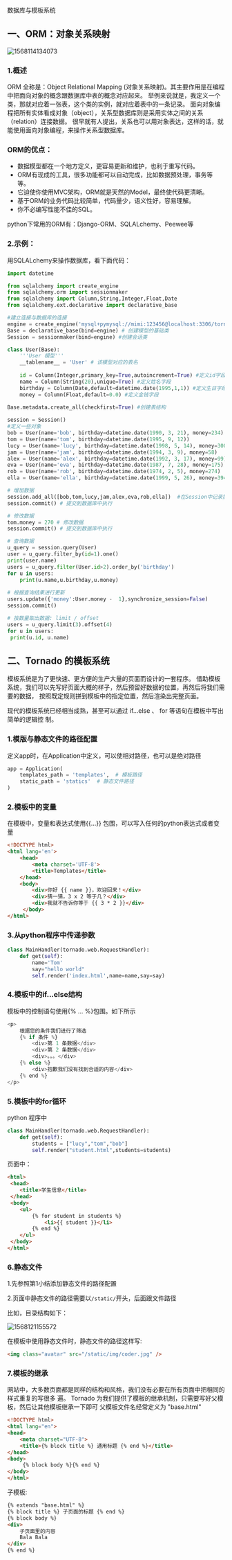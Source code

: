 数据库与模板系统

## 一、ORM：对象关系映射

![1568114134073](C:\Users\miyongqing\AppData\Roaming\Typora\typora-user-images\1568114134073.png)

### 1.概述

ORM 全称是：Object Relational Mapping (对象关系映射)。其主要作⽤是在编程中把⾯向对象的概念跟数据库中表的概念对应起来。
举例来说就是，我定义⼀个类，那就对应着⼀张表，这个类的实例，就对应着表中的⼀条记录。
⾯向对象编程把所有实体看成对象（object），关系型数据库则是采⽤实体之间的关系（relation）连接数据。
很早就有⼈提出，关系也可以⽤对象表达，这样的话，就能使⽤⾯向对象编程，来操作关系型数据库。

### ORM的优点：

+ 数据模型都在一个地方定义，更容易更新和维护，也利于重写代码。
+ ORM有现成的工具，很多功能都可以自动完成，比如数据预处理，事务等等。
+ 它迫使你使用MVC架构，ORM就是天然的Model，最终使代码更清晰。
+ 基于ORM的业务代码比较简单，代码量少，语义性好，容易理解。
+ 你不必编写性能不佳的SQL。

python下常用的ORM有：Django-ORM、SQLALchemy、Peewee等

### 2.示例：

用SQLALchemy来操作数据库，看下面代码：

```python
import datetime

from sqlalchemy import create_engine
from sqlalchemy.orm import sessionmaker
from sqlalchemy import Column,String,Integer,Float,Date
from sqlalchemy.ext.declarative import declarative_base

#建立连接与数据库的连接
engine = create_engine('mysql+pymysql://mimi:123456@localhost:3306/tornado')
Base = declarative_base(bind=engine) # 创建模型的基础类
Session = sessionmaker(bind=engine) #创建会话类

class User(Base):
    '''User 模型'''
    __tablename__ = 'User' # 该模型对应的表名
    
    id = Column(Integer,primary_key=True,autoincrement=True) #定义id字段
    name = Column(String(20),unique=True) #定义姓名字段
    birthday = Column(Date,default=datetime.date(1995,1,1)) #定义生日字段
    money = Column(Float,default=0.0) #定义金钱字段
    
Base.metadata.create_all(checkfirst=True) #创建表结构

session = Session()
#定义一些对象
bob = User(name='bob', birthday=datetime.date(1990, 3, 21), money=234)
tom = User(name='tom', birthday=datetime.date(1995, 9, 12))
lucy = User(name='lucy', birthday=datetime.date(1998, 5, 14), money=300)
jam = User(name='jam', birthday=datetime.date(1994, 3, 9), money=58)
alex = User(name='alex', birthday=datetime.date(1992, 3, 17), money=99)
eva = User(name='eva', birthday=datetime.date(1987, 7, 28), money=175)
rob = User(name='rob', birthday=datetime.date(1974, 2, 5), money=274)
ella = User(name='ella', birthday=datetime.date(1999, 5, 26), money=394)

# 增加数据
session.add_all([bob,tom,lucy,jam,alex,eva,rob,ella])  #在Session中记录操作
session.commit() # 提交到数据库中执行

# 修改数据
tom.money = 270 # 修改数据
session.commit() # 提交到数据库中执⾏

# 查询数据
u_query = session.query(User)
user = u_query.filter_by(id=1).one()
print(user.name)
users = u_query.filter(User.id>2).order_by('birthday')
for u in users:
    print(u.name,u.birthday,u.money)
    
# 根据查询结果进行更新
users.update({'money':User.money -  1},synchronize_session=False)
sessiom.commit()

# 按数量取出数据: limit / offset
users = u_query.limit(3).offset(4)
for u in users:
 print(u.id, u.name)

```

## ⼆、Tornado 的模板系统

模板系统是为了更快速、更⽅便的⽣产⼤量的⻚⾯⽽设计的⼀套程序。
借助模板系统，我们可以先写好⻚⾯⼤概的样⼦，然后预留好数据的位置，再然后将我们需要的数据，
按照既定规则拼到模板中的指定位置，然后渲染出完整⻚⾯。

现代的模板系统已经相当成熟，甚⾄可以通过 if...else 、 for 等语句在模板中写出简单的逻辑控
制。

### 1.模版与静态⽂件的路径配置

定义app时，在Application中定义，可以使相对路径，也可以是绝对路径

```python
app = Application(
	templates_path = 'templates',  # 模板路径
    static_path = 'statics'  # 静态文件路径
)
```

### 2.模板中的变量

在模板中，变量和表达式使⽤{{...}} 包围，可以写入任何的python表达式或者变量

```html
<!DOCTYPE html>
<html lang='en'>
 	<head>
 		<meta charset='UTF-8'>
 		<title>Templates</title>
 	</head>
 	<body>
 		<div>你好 {{ name }}，欢迎回来！</div>
 		<div>猜⼀猜，3 x 2 等于⼏？</div>
 		<div>我就不告诉你等于 {{ 3 * 2 }}</div>
     </body>
</html>
```

### 3.从python程序中传递参数

```python
class MainHandler(tornado.web.RequestHandler):
    def get(self):
        name='Tom'
        say="hello world"
     	self.render('index.html',name=name,say=say)
```

### 4.模板中的if...else结构

模板中的控制语句使用{% ... %}包围。如下所示

```python
<p>
	根据您的条件我们进⾏了筛选
	{% if 条件 %}
		<div>第 1 条数据</div>
		<div>第 2 条数据</div>
		<div>。。。</div>
	{% else %}
		<div>抱歉我们没有找到合适的内容</div>
	{% end %}
</p>
```

### 5.模板中的for循环

python 程序中

```python
class MainHandler(tornado.web.RequestHandler):
    def get(self):
        students = ["lucy","tom","bob"]
        self.render("student.html",students=students)
```

页面中：

```html
<html>
 <head>
 	<title>学⽣信息</title>
 </head>
 <body>
 	<ul>
 		{% for student in students %}
 			<li>{{ student }}</li>
 		{% end %}
 	</ul>
 </body>
</html>

```

### 6.静态⽂件

1.先参照第1小结添加静态文件的路径配置

2.页面中静态文件的路径需要以`/static/`开头，后面跟文件路径

比如，目录结构如下：

![1568121155572](C:\Users\miyongqing\AppData\Roaming\Typora\typora-user-images\1568121155572.png)

在模板中使⽤静态⽂件时，静态⽂件的路径这样写:

```html
<img class="avatar" src="/static/img/coder.jpg" />
```

### 7.模板的继承

⽹站中，⼤多数⻚⾯都是同样的结构和⻛格，我们没有必要在所有⻚⾯中把相同的样式重复的写很多
遍。
Tornado 为我们提供了模板的继承机制，只需要写好⽗模板，然后让其他模板继承⼀下即可
⽗模板⽂件名经常定义为 "base.html"

```html
<!DOCTYPE html>
<html lang="en">
<head>
 	<meta charset="UTF-8">
 	<title>{% block title %} 通⽤标题 {% end %}</title>
</head>
<body>
	 {% block body %}{% end %}
</body>
</html>
```

⼦模板:

```html
{% extends "base.html" %}
{% block title %} ⼦⻚⾯的标题 {% end %}
{% block body %}
<div>
 	⼦⻚⾯⾥的内容
 	Bala Bala
</div>
{% end %}
```

